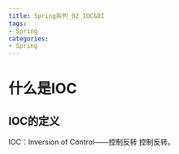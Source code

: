 ```yaml
---
title: Spring系列_02_IOC&DI
tags:
- Spring
categories: 
- Spring
---
```


# 什么是IOC #
## IOC的定义 ##
IOC：Inversion of Control——控制反转
	控制反转。
